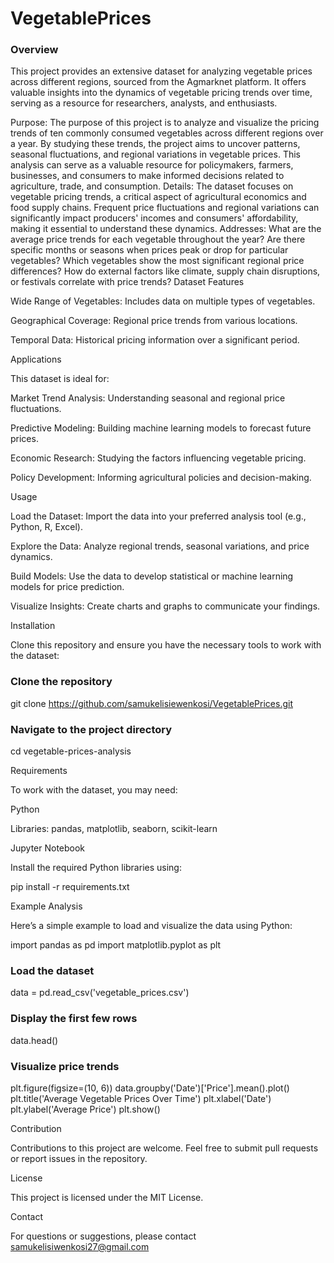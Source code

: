 # VegetablePrices
### Overview

This project provides an extensive dataset for analyzing vegetable prices across different regions, sourced from the Agmarknet platform. It offers valuable insights into the dynamics of vegetable pricing trends over time, serving as a resource for researchers, analysts, and enthusiasts.

Purpose: The purpose of this project is to analyze and visualize the pricing trends of ten commonly consumed vegetables across different regions over a year. By studying these trends, the project aims to uncover patterns, seasonal fluctuations, and regional variations in vegetable prices. This analysis can serve as a valuable resource for policymakers, farmers, businesses, and consumers to make informed decisions related to agriculture, trade, and consumption.
Details: The dataset focuses on vegetable pricing trends, a critical aspect of agricultural economics and food supply chains. Frequent price fluctuations and regional variations can significantly impact producers' incomes and consumers' affordability, making it essential to understand these dynamics.
Addresses: What are the average price trends for each vegetable throughout the year? Are there specific months or seasons when prices peak or drop for particular vegetables? Which vegetables show the most significant regional price differences? How do external factors like climate, supply chain disruptions, or festivals correlate with price trends?
Dataset Features

Wide Range of Vegetables: Includes data on multiple types of vegetables.

Geographical Coverage: Regional price trends from various locations.

Temporal Data: Historical pricing information over a significant period.

Applications

This dataset is ideal for:

Market Trend Analysis: Understanding seasonal and regional price fluctuations.

Predictive Modeling: Building machine learning models to forecast future prices.

Economic Research: Studying the factors influencing vegetable pricing.

Policy Development: Informing agricultural policies and decision-making.

Usage

Load the Dataset: Import the data into your preferred analysis tool (e.g., Python, R, Excel).

Explore the Data: Analyze regional trends, seasonal variations, and price dynamics.

Build Models: Use the data to develop statistical or machine learning models for price prediction.

Visualize Insights: Create charts and graphs to communicate your findings.

Installation

Clone this repository and ensure you have the necessary tools to work with the dataset:

### Clone the repository
git clone https://github.com/samukelisiewenkosi/VegetablePrices.git

### Navigate to the project directory
cd vegetable-prices-analysis

Requirements

To work with the dataset, you may need:

Python 

Libraries: pandas, matplotlib, seaborn, scikit-learn

Jupyter Notebook 

Install the required Python libraries using:

pip install -r requirements.txt

Example Analysis

Here’s a simple example to load and visualize the data using Python:

import pandas as pd
import matplotlib.pyplot as plt

### Load the dataset
data = pd.read_csv('vegetable_prices.csv')

### Display the first few rows
data.head()

### Visualize price trends
plt.figure(figsize=(10, 6))
data.groupby('Date')['Price'].mean().plot()
plt.title('Average Vegetable Prices Over Time')
plt.xlabel('Date')
plt.ylabel('Average Price')
plt.show()

Contribution

Contributions to this project are welcome. Feel free to submit pull requests or report issues in the repository.

License

This project is licensed under the MIT License.

Contact

For questions or suggestions, please contact samukelisiwenkosi27@gmail.com